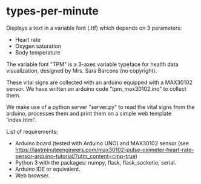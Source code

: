 # types-per-minute

Displays a text in a variable font (.ttf) which depends on 3 parameters:
- Heart rate
- Oxygen saturation
- Body temperature

The variable font "TPM" is a 3-axes variable typeface for health data visualization, designed by Mrs. Sara Barcons (no copyright).

These vital signs are collected with an arduino equipped with a MAX30102 sensor. We have written an arduino code "tpm_max30102.ino" to collect them.

We make use of a python server "server.py" to read the vital signs from the arduino, processes them 
and print them on a simple web template 'index.html'.

List of requirements:
- Arduino board (tested with Arduino UNO) and MAX30102 sensor (see https://lastminuteengineers.com/max30102-pulse-oximeter-heart-rate-sensor-arduino-tutorial/?utm_content=cmp-true)
- Python 3 with the packages: numpy, flask, flask_socketio, serial.
- Arduino IDE or equivalent.
- Web browser.
